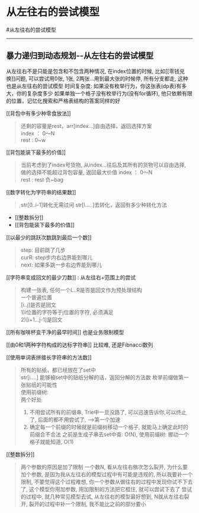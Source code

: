 # 从左往右的尝试模型

#从左往右的尝试模型 


---
## 暴力递归到动态规划--从左往右的尝试模型

从左往右不是只能是包含和不包含两种情况, 在index位置的时候, 比如[[零钱兑换]]问题, 可以尝试用0张, 1张, 2两张...用到最大张的时候停, 所有分支都走, 这种也是从左往右的尝试模型
时间复杂度: 如果没有枚举行为，你这张表(dp表)有多大，你的复杂度多少
如果单独一个格子没有枚举行为(没有for循环), 他只依赖有限的位置，记忆化搜索和严格表结构的答案同样的好


[[背包中有多少种零食放法]]   
>还剩的容量是rest，arr[index...]自由选择，返回选择方案  
index ： 0～N  
rest : 0~w  

[[背包能装下最多的价值]]  
>当前考虑到了index号货物, 从index...往后及其所有的货物可以自由选择,  
做的选择不能超过背包容量,   返回最大价值
index ： 0～N  
rest : rest 负~bag

[[数字转化为字符串的结果数]]   
>str[0..i-1]转化无需过问
str[i.....]去转化，返回有多少种转化方法


- [[整数拆分]]
- [[背包能装下最多的价值]]   


[[以最少的跳跃次数跳到最后一个数]]   
>step: 目前跳了几步  
curR: step步内右边界能到哪儿  
next: 如果多跳一步右边界能到哪儿


[[字符串变成回文的最少刀数]] : 从左往右+范围上的尝试    
>构建一张表, 任何一个L..R是否是回文作为预处理结构  
>一个普遍位置  
[i..j]是否是回文  
1)i位置的字符等于j位置的字符, 必须满足  
2)[i+1...j-1]是回文  

[[所有咖啡杯变干净的最早时间]] 也是业务限制模型    


[[由0和1两种字符构成的达标字符串]]  比较难, 还是Fibnacci数列    


[[使用单词表拼接长字符串的方法数]]   
>所有的贴纸，都已经放在了set中   
>str[i....] 能够被set中的贴纸分解的话，返回分解的方法数
>枚举前缀做第一张贴纸的可能性  
>使用前缀树:   
>两个好处
>1. 不用尝试所有的前缀串, Trie中一旦没路了, 可以迅速告诉你,可以终止了, 后面的都不用尝试了, -->第一个加速
>2. 确定每一个前缀的时候就是前缀树移动一个格子, 就能马上确定此时的前缀合不合法
   之前是生成子串去set中查: O(N), 使用前缀树: 挪动一个格子就能知道, O(1)


[[整数拆分]]
>两个参数的原因是加了限制
>一个数N, 看从左往右依次怎么裂开, 为什么要加个参数, 是因为我从左往右的模型过程中有可能是违规的, 所以我要补一个限制, 不要觉得这个过程难想, 你一个参数从做往右的过程中发现你试不下去了,  这个模型你用加参数, 用加限制的方法把它框住, 就可以尝试下去了
>尝试的过程中, 就几种常见模型去试, 从左往右的模型最好想到, N就从左往右裂开, 裂开的过程中补一个限制, 我不能比之前的部分要小
